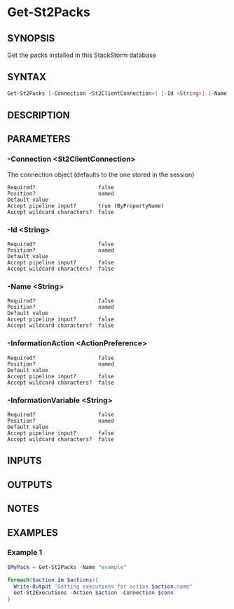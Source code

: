﻿Get-St2Packs
===================

## SYNOPSIS
Get the packs installed in this StackStorm database

## SYNTAX
```powershell
Get-St2Packs [-Connection <St2ClientConnection>] [-Id <String>] [-Name <String>] [-InformationAction <ActionPreference>] [-InformationVariable <String>] [<CommonParameters>]
```

## DESCRIPTION


## PARAMETERS
### -Connection &lt;St2ClientConnection&gt;
The connection object (defaults to the one stored in the session)
```
Required?                    false
Position?                    named
Default value
Accept pipeline input?       true (ByPropertyName)
Accept wildcard characters?  false
```
 
### -Id &lt;String&gt;

```
Required?                    false
Position?                    named
Default value
Accept pipeline input?       false
Accept wildcard characters?  false
```
 
### -Name &lt;String&gt;

```
Required?                    false
Position?                    named
Default value
Accept pipeline input?       false
Accept wildcard characters?  false
```
 
### -InformationAction &lt;ActionPreference&gt;

```
Required?                    false
Position?                    named
Default value
Accept pipeline input?       false
Accept wildcard characters?  false
```
 
### -InformationVariable &lt;String&gt;

```
Required?                    false
Position?                    named
Default value
Accept pipeline input?       false
Accept wildcard characters?  false
```

## INPUTS


## OUTPUTS


## NOTES


## EXAMPLES
### Example 1
```powershell
$MyPack = Get-St2Packs -Name "example"

foreach($action in $actions){
  Write-Output "Getting executions for action $action.name"
  Get-St2Executions -Action $action -Connection $conn
}
```


